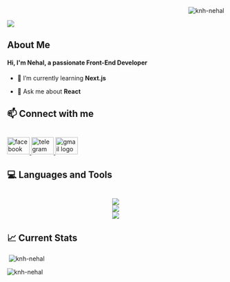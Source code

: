 <!-- banner -->
<p align="right"> <img src="https://komarev.com/ghpvc/?username=knh-nehal&label=Profile%20views&color=0e75b6&style=flat" alt="knh-nehal" /> </p>
<img src="https://i.ibb.co/j3423b0/Github-Banner.png" />

<!-- About Me Section -->

<h2 align="left"> About Me</h2>
<h4 align="left">Hi, I'm Nehal, a passionate Front-End Developer</h4>

- 🌱 I’m currently learning **Next.js**

- 💬 Ask me about **React**

<!-- Connect with me section -->

<h2 align="left">📫 Connect with me</h2>

<br/>

<div align="left">
  <a href="https://www.facebook.com/nehal0313/" target="_blank">
    <img src="https://raw.githubusercontent.com/maurodesouza/profile-readme-generator/master/src/assets/icons/social/facebook/default.svg" width="52" height="40" alt="facebook logo"  />
  </a>
  <a href="https://t.me/Nehal_10" target="_blank">
    <img src="https://raw.githubusercontent.com/maurodesouza/profile-readme-generator/master/src/assets/icons/social/telegram/default.svg" width="52" height="40" alt="telegram logo"  />
  </a>
  <a href="mailto:nasibhossain57@gmail.com" target="_blank">
    <img src="https://raw.githubusercontent.com/maurodesouza/profile-readme-generator/master/src/assets/icons/social/gmail/default.svg" width="52" height="40" alt="gmail logo"  />
  </a>
  
  <br/>

  </div>

<h2 align="left">💻 Languages and Tools</h2>

 <br/>

<div align="center">
  <a href="">
    <img src="https://skillicons.dev/icons?i=html,css,js,tailwind,react,vite" />
    <br/>
    <img src="https://skillicons.dev/icons?i=firebase,mongodb,nodejs,express,nextjs" />
    <br/>
    <img src="https://skillicons.dev/icons?i=windows,git,npm,vscode,vercel" />
     <br/>
  </a>
</div>

<!-- Skills -->

<h2 align="left">📈 Current Stats</h2>

<p>&nbsp;<img align="center" src="https://github-readme-stats.vercel.app/api?username=knh-nehal&show_icons=true&locale=en" alt="knh-nehal" /></p>

<p><img align="center" src="https://github-readme-streak-stats.herokuapp.com/?user=knh-nehal&" alt="knh-nehal" /></p>

<!--
**knh-nehal/knh-nehal** is a ✨ _special_ ✨ repository because its `README.md` (this file) appears on your GitHub profile.

Here are some ideas to get you started:

- 🔭 I’m currently working on ...
- 🌱 I’m currently learning ...
- 👯 I’m looking to collaborate on ...
- 🤔 I’m looking for help with ...
- 💬 Ask me about ...
- 📫 How to reach me: ...
- 😄 Pronouns: ...
- ⚡ Fun fact: ...
-->
